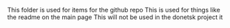 This folder is used for items for the github repo
This is used for things like the readme on the main page
This will not be used in the donetsk project it  
